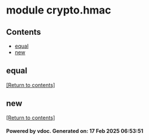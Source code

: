 # module crypto.hmac


## Contents
- [equal](#equal)
- [new](#new)

## equal
[[Return to contents]](#Contents)

## new
[[Return to contents]](#Contents)

#### Powered by vdoc. Generated on: 17 Feb 2025 06:53:51
